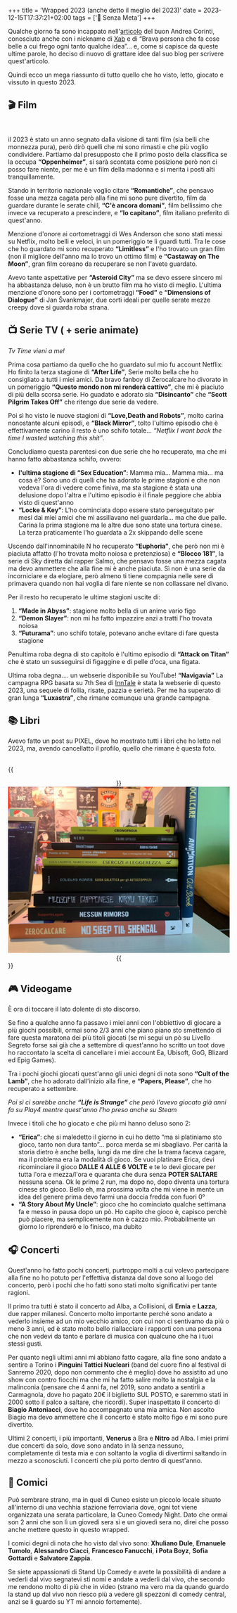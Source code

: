+++
title = 'Wrapped 2023 (anche detto il meglio del 2023)'
date = 2023-12-15T17:37:21+02:00
tags = ['📔 Senza Meta']
+++

Qualche giorno fa sono incappato nell'[articolo](https://www.andreacorinti.com/posts/ita/2023/) del buon Andrea Corinti, conosciuto anche con i nickname di [Xab](https://livellosegreto.it/@xabacadabra) e di “Brava persona che fa cose belle a cui frego ogni tanto qualche idea”... e, come si capisce da queste ultime parole, ho deciso di nuovo di grattare idee dal suo blog per scrivere quest'articolo.

Quindi ecco un mega riassunto di tutto quello che ho visto, letto, giocato e vissuto in questo 2023.

## 🎬​ Film

<br />

il 2023 è stato un anno segnato dalla visione di tanti film (sia belli che monnezza pura), però dirò quelli che mi sono rimasti e che più voglio condividere.
Partiamo dal presupposto che il primo posto della classifica se la occupa **“Oppenheimer”**, si sarà scontata come posizione però non ci posso fare niente, per me è un film della madonna e si merita i posti alti tranquillamente.

Stando in territorio nazionale voglio citare **“Romantiche”**, che pensavo fosse una mezza cagata però alla fine mi sono pure divertito, film da guardare durante le serate chill, **“C'è ancora domani”**, film bellissimo che invece va recuperato a prescindere, e **“Io capitano”**, film italiano preferito di quest'anno.

Menzione d'onore ai cortometraggi di Wes Anderson che sono stati messi su Netflix, molto belli e veloci, in un pomeriggio te li guardi tutti.
Tra le cose che ho guardato mi sono recuperato **“Limitless”** e l'ho trovato un gran film (non il migliore dell'anno ma lo trovo un ottimo film) e **“Castaway on The Moon”**, gran film coreano da recuperare se non l'avete guardato.

Avevo tante aspettative per **“Asteroid City”** ma se devo essere sincero mi ha abbastanza deluso, non è un brutto film ma ho visto di meglio.
L'ultima menzione d'onore sono per i cortometraggi **“Food”** e **“Dimensions of Dialogue”** di Jan Švankmajer, due corti ideali per quelle serate mezze creepy dove si guarda roba strana.

## 📺 Serie TV ( + serie animate)

_Tv Time vieni a me!_

Prima cosa partiamo da quello che ho guardato sul mio fu account Netflix:
Ho finito la terza stagione di **“After Life”**, Serie molto bella che ho consigliato a tutti i miei amici. Da bravo fanboy di Zerocalcare ho divorato in un pomeriggio **“Questo mondo non mi renderà cattivo”**, che mi è piaciuto di più della scorsa serie. Ho guadato e adorato sia **“Disincanto”** che **“Scott Pilgrim Takes Off”** che ritengo due serie da vedere.

Poi sì ho visto le nuove stagioni di **“Love,Death and Robots”**, molto carina nonostante alcuni episodi, e **“Black Mirror”**, tolto l'ultimo episodio che è effettivamente carino il resto è uno schifo totale... _“Netflix I want back the time I wasted watching this shit”_.

Concludiamo questa parentesi con due serie che ho recuperato, ma che mi hanno fatto abbastanza schifo, ovvero:<br />
- **l'ultima stagione di  “Sex Education”**: Mamma mia... Mamma mia... ma cosa è? Sono uno di quelli che ha adorato le prime stagioni e che non vedeva l'ora di vedere come finiva, ma sta stagione è stata una delusione dopo l'altra e l'ultimo episodio è il finale peggiore che abbia visto di quest'anno
- **“Locke & Key”**: L'ho cominciata dopo essere stato perseguitato per mesi dai miei amici che mi assillavano nel guardarla... ma che due palle. Carina la prima stagione ma le altre due sono state una tortura cinese. La terza praticamente l'ho guardata a 2x skippando delle scene

Uscendo dall'innominabile N ho recuperato **“Euphoria”**, che però non mi è piaciuta affatto (l'ho trovata molto noiosa e pretenziosa) e **“Blocco 181”**, la serie di Sky diretta dal rapper Salmo, che pensavo fosse una mezza cagata ma devo ammettere che alla fine mi è anche piaciuta. Sì non è una serie da incorniciare e da elogiare, però almeno ti tiene compagnia nelle sere di primavera quando non hai voglia di fare niente se non collassare nel divano.

Per il resto ho recuperato le ultime stagioni uscite di:

1. **“Made in Abyss”**: stagione molto bella di un anime vario figo
2. **“Demon Slayer”**: non mi ha fatto impazzire anzi a tratti l'ho trovata noiosa
3. **“Futurama”**: uno schifo totale, potevano anche evitare di fare questa stagione

Penultima roba degna di sto capitolo è l'ultimo episodio di **“Attack on Titan”** che è stato un susseguirsi di figaggine e di pelle d'oca, una figata.

Ultima roba degna.... un webserie disponibile su YouTube!
**“Navigavia”** La campagna RPG basata su 7th Sea di [InnTale](https://www.youtube.com/@InnTale) è stata la webserie di questo 2023, una sequele di follia, risate, pazzia e serietà. Per me ha superato di gran lunga **“Luxastra”**, che rimane comunque una grande campagna.

## 📚​ Libri

Avevo fatto un post su PIXEL, dove ho mostrato tutti i libri che ho letto nel 2023, ma, avendo cancellatto il profilo, quello che rimane è questa foto.
<br /><br />

{{<center>}}
    <img src="https://raw.githubusercontent.com/mattiaudisio/piacerematthew/main/public/images/posts/libri2023.jpg" id="imgArticle">
{{</center>}}

## 🎮 Videogame

È ora di toccare il lato dolente di sto discorso.

Se fino a qualche anno fa passavo i miei anni con l'obbiettivo di giocare a più giochi possibili, ormai sono 2/3 anni che piano piano sto smettendo di fare questa maratona dei più titoli giocati (se mi segui un pò su Livello Segreto forse sai già che a settembre di quest'anno ho scritto un toot dove ho raccontato la scelta di cancellare i miei account Ea, Ubisoft, GoG, Blizard ed Epig Games).

Tra i pochi giochi giocati quest'anno gli unici degni di nota sono **“Cult of the Lamb”**, che ho adorato dall'inizio alla fine, e **“Papers, Please”**, che ho recuperato a settembre.

_Poi sì ci sarebbe anche **“Life is Strange”** che però l'avevo giocato già anni fa su Play4 mentre quest'anno l'ho preso anche su Steam_

Invece i titoli che ho giocato e che più mi hanno deluso sono 2:

- **“Erica”**: che si maledetto il giorno in cui ho detto “ma sì platiniamo sto gioco, tanto non dura tanto”... porca merda se mi sbagliavo. Per carità la storia dietro è anche bella, lungi da me dire che la trama faceva cagare, ma il problema era la modalità di gioco. Se vuoi platinare Erica, devi ricominciare il gioco **DALLE 4 ALLE 6 VOLTE** e te lo devi giocare per tutta l'ora e mezza/l'ora e quaranta che dura senza **POTER SALTARE** nessuna scena. Ok le prime 2 run, ma dopo no, dopo diventa una tortura cinese sto gioco. Bello eh, ma prossima volta che mi viene in mente un idea del genere prima devo farmi una doccia fredda con fuori 0°
- **“A Story About My Uncle”**: gioco che ho cominciato qualche settimana fa e messo in  pausa dopo un pò. Ho capito che gioco è, capisco perchè può piacere, ma semplicemente non è cazzo mio. Probabilmente un giorno lo riprenderò e lo finisco, ma dubito

## 🎧 Concerti

Quest'anno ho fatto pochi concerti, purtroppo molti a cui volevo partecipare alla fine no ho potuto per l'effettiva distanza dal dove sono al luogo del concerto, però i pochi che ho fatti sono stati molto significativi per tante ragioni.

Il primo tra tutti è stato il concerto ad Alba, a Collisioni, di **Ernia** e **Lazza**, due rapper milanesi. Concerto molto importante perché sono andato a vederlo insieme ad un mio vecchio amico, con cui non ci sentivamo da più o meno 3 anni, ed è stato molto bello riallacciare i rapporti con una persona che non vedevi da tanto e parlare di musica con qualcuno che ha i tuoi stessi gusti.

Per quanto negli ultimi anni mi abbiano fatto cagare, alla fine sono andato a sentire a Torino i **Pinguini Tattici Nucleari** (band del cuore fino al festival di Sanremo 2020, dopo non commento che è meglio) dove ho assistito ad uno show con contro fiocchi ma che mi ha fatto salire molto la nostalgia e la malinconia (pensare che 4 anni fa, nel 2019, sono andato a sentirli a Carmagnola, dove ho pagato 20€ il biglietto SUL POSTO, e saremmo stati in 2000 sotto il palco a saltare, che ricordi).
Super inaspettato il concerto di **Biagio Antoniacci**, dove ho accompagnato una mia amica. Non ascolto Biagio ma devo ammettere che il concerto è stato molto figo e mi sono pure divertito.

Ultimi 2 concerti, i più importanti, **Venerus** a Bra e **Nitro** ad Alba. I miei primi due concerti da solo, dove sono andato in là senza nessuno, completamente di testa mia e con soltanto la voglia di divertirmi saltando in mezzo a sconosciuti. I concerti che più porto dentro di quest'anno.

## 🎤 Comici

Può sembrare strano, ma in quel di Cuneo esiste un piccolo locale situato all'interno di una vechhia stazione ferroviaria dove, ogni tot viene organizzata una serata particolare, la Cuneo Comedy Night.
Dato che ormai son 2 anni che son lì un giovedì sera sì e un giovedì sera no, direi che posso anche mettere questo in questo wrapped.

I comici degni di nota che ho visto dal vivo sono: **Xhuliano Dule**, **Emanuele Tumolo**, **Alessandro Ciacci**, **Francesco Fanucchi**, **i Pota Boyz**, **Sofia Gottardi** e **Salvatore Zappia**.

Se siete appassionati di Stand Up Comedy e avete la possibilità di andare a vederli dal vivo segnatevi sti nomi e andate a vederli dal vivo, che secondo me rendono molto di più che in video (strano ma vero ma da quando guardo la stand up dal vivo non riesco più a vedere gli spezzoni di comedy central, anzi se li guardo su YT mi annoio fortemente).
